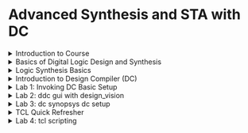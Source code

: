 # Advanced Synthesis and STA with DC

<details>
<summary>Introduction to Course</summary>
<br>
  
## Agenda

![image](https://github.com/user-attachments/assets/465e7ccd-0e4f-49a3-8499-9ac8be780f3b)

## Tools Used

![image](https://github.com/user-attachments/assets/c39fbdc8-eb36-461b-afae-dcfc6a5b533b)

## Prerequisites required

![image](https://github.com/user-attachments/assets/4c74f209-d0e4-4c10-b9fb-1f3ef7c845ec)

## Outcomes of the course

![image](https://github.com/user-attachments/assets/c4630ed1-c4f6-452c-8f39-a79e89545f7a)

</details>

<details>
<summary>Basics of Digital Logic Design and Synthesis</summary>
<br>

![image](https://github.com/user-attachments/assets/6739f061-1dc8-4d20-b09d-ed649f272e4c)

## The specifications are written in Hardware Description Language

![image](https://github.com/user-attachments/assets/c7514fe8-8341-488d-8690-ca332dce3413)

### Every design starts with target specification. This decides the architecture of the chip.

### This specification represented in programming language is the RTL (Register Transfer Logic)

### Example of RTL. It is nothing but a code

![image](https://github.com/user-attachments/assets/3ab0f50f-b4dc-4b00-b811-17e1be156847)

# What is Synthesis?

![image](https://github.com/user-attachments/assets/9133ceaa-a321-438d-8404-a0b80b180d65)

# What is .lib?

![image](https://github.com/user-attachments/assets/a4722537-28b5-409b-9b93-52caa6356201)

# Why different flavours of gate?

![image](https://github.com/user-attachments/assets/d7d91bd4-58b8-486f-9cbc-a04ae6c4a959)

# Why we need Slow cells?

![image](https://github.com/user-attachments/assets/1318fc94-8234-4f5c-8267-17c5f00d8955)

# Faster Cells Vs Slower Cells

![image](https://github.com/user-attachments/assets/0a6cb594-b2e7-4437-b30d-43edfd3eb2cc)

# Selection of Cells

![image](https://github.com/user-attachments/assets/9d6247f9-bd64-4ac0-8394-4447f142ffa0)

# Synthesis

![image](https://github.com/user-attachments/assets/42b0489c-65d5-42c6-bfea-539d6ddb3ea0)

</details>

<details>
<summary>Logic Synthesis Basics</summary>

## Example

![image](https://github.com/user-attachments/assets/21b0683c-e15b-4de5-9d34-ae4e983b1c37)

## Let us find which is the correct implementation with the following standard cell details

![image](https://github.com/user-attachments/assets/b38c534b-7db0-45c3-a519-5f45ec8abac1)

## Comparison of Implementations

![image](https://github.com/user-attachments/assets/eff8e5f2-f0f7-4df1-8b45-b6a779cddd1e)

# Goals of Logic Synthesis

![image](https://github.com/user-attachments/assets/c3ad1d35-9ca8-4fe0-b92f-2d9d22deaf33)

![image](https://github.com/user-attachments/assets/be39e294-bdab-4897-8164-9e032cae0d42)

</details>

<details>
<summary>Introduction to Design Compiler (DC)</summary>
<br>

## What is DC?

![image](https://github.com/user-attachments/assets/e92a467a-219b-46cb-8373-928c9be94d6a)

## Common Terminologies associated with DC

![image](https://github.com/user-attachments/assets/09f82b5c-7095-4f9b-9807-af1876a47fc6)

## Synopsys Design Constraints (SDC)

![image](https://github.com/user-attachments/assets/0b50a80d-5dc5-4788-8a8e-48fd4bd6990b)

# DC Setup

![image](https://github.com/user-attachments/assets/6e16877b-3593-430c-acb3-5fa1075753b6)

# Implementation flow of ASIC ----> Steps in converting RTL to the Physical database(GDS)

![image](https://github.com/user-attachments/assets/d757a911-6e08-4b7c-bdcc-76d507e668f2)

# DC Synthesis Flow

![image](https://github.com/user-attachments/assets/e68dc3ba-3c2b-4fce-9f80-14a307d63495)

</details>

<details>
<summary>Lab 1: Invoking DC Basic Setup</summary>
<br>

## 

</details>


<details>
<summary>Lab 2: ddc gui with design_vision</summary>
<br>

## 

</details>

<details>
<summary>Lab 3: dc synopsys dc setup</summary>
<br>

## 

</details>

<details>
<summary>TCL Quick Refresher</summary>
<br>

## Set
#### For set $ is not used.
  
![image](https://github.com/user-attachments/assets/aeea0bc9-3618-4422-94a7-9e4630a91faa)

## Conditional Statements
#### Note: Strictly follow the syntax to avoid errors
##### if statement
  
![image](https://github.com/user-attachments/assets/41f23848-58cd-4511-8b1a-d69c5c98fcec)

##### while statement
![image](https://github.com/user-attachments/assets/e9986d69-ba64-476d-a4bd-a174c4b7d836)

##### for loop
![image](https://github.com/user-attachments/assets/4fdf1c9a-e2b0-44bb-b88d-fc55369b44e6)

##### foreach: General TCL statement/command
![image](https://github.com/user-attachments/assets/6a4840c8-a710-41b0-8866-dd93a90f1385)

##### DC specific command
![image](https://github.com/user-attachments/assets/318fb6c8-32ee-408c-b83b-64a1f3d0b33d)

</details>


<details>
<summary>Lab 4: tcl scripting</summary>
<br>

## 

</details>










